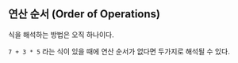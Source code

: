 ## 연산 순서 (Order of Operations)

식을 해석하는 방법은 오직 하나이다.

`7 + 3 * 5` 라는 식이 있을 때에 연산 순서가 없다면 두가지로 해석될 수 있다.


